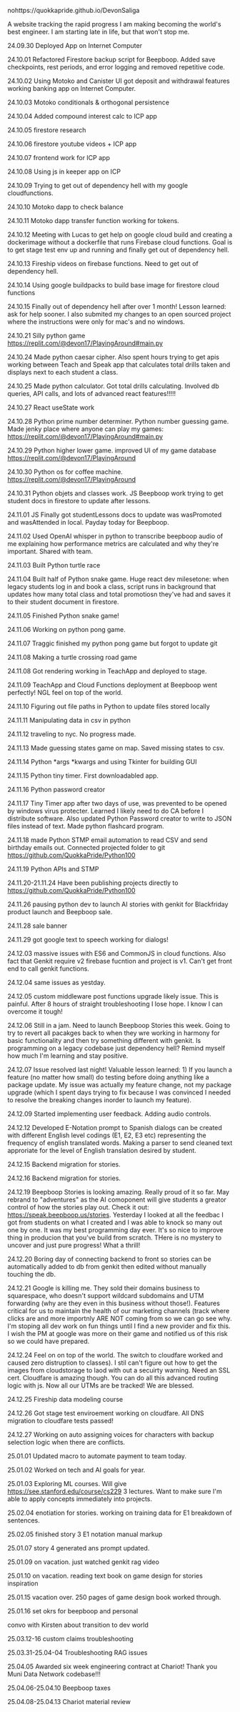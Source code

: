 nohttps://quokkapride.github.io/DevonSaliga

A website tracking the rapid progress I am making becoming the world's best engineer.
I am starting late in life, but that won't stop me. 

24.09.30 Deployed App on Internet Computer

24.10.01 Refactored Firestore backup script for Beepboop. Added save checkpoints, rest periods, and error logging and removed repetitive code. 

24.10.02 Using Motoko and Canister UI got deposit and withdrawal features working banking app on Internet Computer.

24.10.03 Motoko conditionals & orthogonal persistence 

24.10.04 Added compound interest calc to ICP app

24.10.05 firestore research

24.10.06 firestore youtube videos + ICP app

24.10.07 frontend work for ICP app

24.10.08 Using js in keeper app on ICP

24.10.09 Trying to get out of dependency hell with my google cloudfunctions. 

24.10.10 Motoko dapp to check balance 

24.10.11 Motoko dapp transfer function working for tokens.

24.10.12 Meeting with Lucas to get help on google cloud build and creating a dockerimage without a dockerfile that runs Firebase cloud functions. Goal is to get stage test env up and running and finally get out of dependency hell. 

24.10.13 Fireship videos on firebase functions. Need to get out of dependency hell. 

24.10.14 Using google buildpacks to build base image for firestore cloud functions

24.10.15 Finally out of dependency hell after over 1 month! Lesson learned: ask for help sooner. I also submited my changes to an open sourced project where the instructions were only for mac's and no windows. 

24.10.21 Silly python game https://replit.com/@devon17/PlayingAround#main.py

24.10.24 Made python caesar cipher. Also spent hours trying to get apis working between Teach and Speak app that calculates total drills taken and displays next to each student a class.   

24.10.25 Made python calculator. Got total drills calculating. Involved db queries, API calls, and lots of advanced react features!!!!!

24.10.27 React useState work 

24.10.28 Python prime number determiner. Python number guessing game. Made jenky place where anyone can play my games: https://replit.com/@devon17/PlayingAround#main.py

24.10.29 Python higher lower game. improved UI of my game database https://replit.com/@devon17/PlayingAround

24.10.30 Python os for coffee machine. https://replit.com/@devon17/PlayingAround

24.10.31 Python objets and classes work. JS Beepboop work trying to get student docs in firestore to update after lessons. 

24.11.01 JS Finally got studentLessons docs to update was wasPromoted and wasAttended in local. Payday today for Beepboop. 

24.11.02 Used OpenAI whisper in python to transcribe beepboop audio of me explaining how performance metrics are calculated and why they're important. Shared with team. 

24.11.03 Built Python turtle race 

24.11.04 Built half of Python snake game. Huge react dev milesetone: when legacy students log in and book  a class, script runs in background that updates how many total class and total promotiosn they've had and saves it to their student document in firestore. 

24.11.05 Finished Python snake game! 

24.11.06 Working on python pong game.

24.11.07 Traggic finished my python pong game but forgot to update git 

24.11.08 Making a turtle crossing road game

24.11.08 Got rendering working in TeachApp and deployed to stage.

24.11.09 TeachApp and Cloud Functions deployment at Beepboop went perfectly! NGL feel on top of the world.  

24.11.10 Figuring out file paths in Python to update files stored locally

24.11.11 Manipulating data in csv in python 

24.11.12 traveling to nyc. No progress made. 

24.11.13 Made guessing states game on map. Saved missing states to csv. 

24.11.14 Python *args *kwargs and using Tkinter for building GUI

24.11.15 Python tiny timer. First downloadabled app.

24.11.16 Python password creator

24.11.17 Tiny Timer app after two days of use, was prevented to be opened by windows virus protecter. Learned I likely need to do CA before I distribute software. Also updated Python Password creator to write to JSON files instead of text. Made python flashcard program. 

24.11.18 made Python STMP email automation to read CSV and send birthday emails out. Connected projected folder to git https://github.com/QuokkaPride/Python100

24.11.19 Python APIs and STMP 

24.11.20-21.11.24 Have been publishing projects directly to https://github.com/QuokkaPride/Python100

24.11.26 pausing python dev to launch AI stories with genkit for Blackfriday product launch and Beepboop sale. 

24.11.28 sale banner 

24.11.29 got google text to speech working for dialogs! 

24.12.03 massive issues with ES6 and CommonJS in cloud functions. Also fact that Genkit require v2 firebase fucntion and project is v1. Can't get front end to call genkit functions.

24.12.04 same issues as yestday. 

24.12.05 custom middleware post functions upgrade likely issue. This is painful. After 8 hours of straight troubleshooting I lose hope. I know I can overcome it tough!  

24.12.06 Still in a jam. Need to launch Beepboop Stories this week. Going to try to revert all pacakges back to when they wre working in harmony for basic functionality and then try something different with genkit. Is programming on a legacy codebase just dependency hell? Remind myself how much I'm learning and stay positive. 

24.12.07  Issue resolved last night! Valuable lesson learned: 1) If you launch a feature (no matter how small) do testing before doing anything like a package update. My issue was actually my feature change, not  my package upgrade (which I spent days trying to fix because I was convinced I needed to resolve the breaking changes inorder to launch my feature).   

24.12.09 Started implementing user feedback. Adding audio controls. 

24.12.12 Developed E-Notation prompt to Spanish dialogs can be created with different English level codings (E1, E2, E3 etc) representing the frequency of english translated words. Making a parser to send cleaned text approriate for the level of English translation desired by student. 

24.12.15 Backend migration for stories.

24.12.16 Backend migration for stories.

24.12.19 Beepboop Stories is looking amazing. Really proud of it so far. May rebrand to "adventures" as the AI comoponent will give students a greator control of how the stories play out. Check it out: https://speak.beepboop.us/stories. Yesterday I looked at all the feedbac I got from students on what I created and I was able to knock so many out one by one. It was my best programming day ever. It's so nice to improve thing in producion that you've build from scratch. THere is no mystery to uncover and just pure progress! What a thrill! 

24.12.20 Boring day of connecting backend to front so stories can be automatically added to db from genkit then edited without manually touching the db.  

24.12.21 Google is killing me. They sold their domains business to squarespace, who doesn't support wildcard subdomains and UTM forwarding (why are they even in this business without those!). Features critical for us to maintain the health of our marketing channels (track where clicks are and more importnly ARE NOT coming from so we can go see why. I'm stoping all dev work on fun things until I find a new provider and fix this. I wish the PM at google was more on their game and notified us of this risk so we could have prepared.  

24.12.24 Feel on on top of the world. The switch to cloudfare worked and caused zero distruption to classes). I stil can't figure out how to get the images from cloudstorage to laod with out a secuirty warning. Need an SSL cert. Cloudfare is amazing though. You can do all this advanced routing logic with js. Now all our UTMs are be tracked! We are blessed. 

24.12.25 Fireship data modeling course

24.12.26 Got stage test enviroement working on cloudfare. All DNS migration to cloudfare tests passed!

24.12.27 Working on auto assigning voices for characters with backup selection logic when there are conflicts. 

25.01.01 Updated macro to automate payment to team today. 

25.01.02 Worked on tech and AI goals for year. 

25.01.03 Exploring ML courses. Will give https://see.stanford.edu/course/cs229 3 lectures. Want to make sure I'm able to apply concepts immediately into projects. 

25.02.04 enotiation for stories. working on training data for E1 breakdown of sentences. 

25.02.05 finished story 3 E1 notation manual markup 

25.01.07 story 4 generated ans prompt updated. 

25.01.09 on vacation. just watched genkit rag video 

25.01.10 on vacation. reading text book on game design for stories inspiration 

25.01.15 vacation over. 250 pages of game design book worked through. 

25.01.16 set okrs for beepboop and personal 

convo with Kirsten about transition to dev world 

25.03.12-16 custom claims troubleshooting 

25.03.31-25.04-04 Troubleshooting RAG issues

25.04.05 Awarded six week engineering contract at Chariot! Thank you Muni Data Network codebase!!! 

25.04.06-25.04.10 Beepboop taxes

25.04.08-25.04.13 Chariot material review


